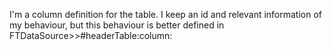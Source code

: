 I'm a column definition for the table. I keep an id and relevant information of my behaviour, but this behaviour is better defined in FTDataSource>>#headerTable:column: